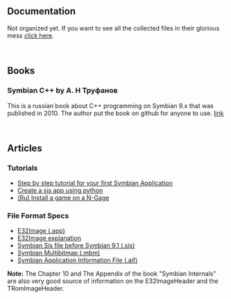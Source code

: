 ## Documentation

Not organized yet. If you want to see all the collected files in their glorious mess [click here](https://mega.nz/#F!KosSkQBb!XuosCJO55zbS_0LLrBeE8g).

<br>

## Books

### Symbian C++ by А. Н Труфанов

This is a russian book about C++ programming on Symbian 9.x that was published in 2010. The author put the book on github for anyone to use. [link](https://github.com/trufanov-nok/SymbianBook_ru) 

<br>

## Articles

### Tutorials
* [Step by step tutorial for your first Symbian Application](https://github.com/sapandiwakar/Symbian-Application-Development-Tutorials)
* [Create a sis app using python](http://www.mobilenin.com/pys60/info_standalone_application.htm)
* [(Ru) Install a game on a N-Gage](http://rutracker.org/forum/viewtopic.php?t=329313)

### File Format Specs

* [E32Image (.app)](https://web.archive.org/web/20091213034509/http://wiki.forum.nokia.com/index.php/E32Image) 
* [E32Image explanation](http://web.archive.org/web/20070616175615/http://www.antonypranata.com/articles/e32fileformat.html)
* [Symbian Sis file before Symbian 9.1 (.sis)](http://www.thoukydides.webspace.virginmedia.com/sis.html)
* [Symbian Multibitmap (.mbm)](http://fileformats.archiveteam.org/wiki/EPOC_MBM)
* [Symbian Application Information File (.aif)](http://fileformats.archiveteam.org/wiki/EPOC_AIF)

**Note:** The Chapter 10 and The Appendix of the book "Symbian Internals" are also very good source of information on the E32ImageHeader and the TRomImageHeader.